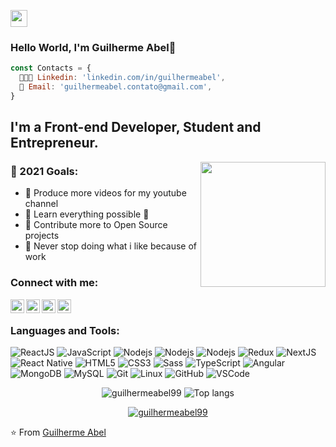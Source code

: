 <p align="left">
  <img src="https://user-images.githubusercontent.com/5679180/79618120-0daffb80-80be-11ea-819e-d2b0fa904d07.gif" width="27px">
</p>

### Hello World, I'm  Guilherme Abel👋
 ```js
const Contacts = { 
   👨🏻‍💻 Linkedin: 'linkedin.com/in/guilhermeabel',
   📒 Email: 'guilhermeabel.contato@gmail.com',
}
```


## I'm a Front-end Developer, Student and Entrepreneur.
<img align='right' src='https://user-images.githubusercontent.com/5713670/87202985-820dcb80-c2b6-11ea-9f56-7ec461c497c3.gif' width='200"'>
 
 
### 🥅 2021 Goals:
- 🔭 Produce more videos for my youtube channel
- 🌱 Learn everything possible 🤣
- 🥅 Contribute more to Open Source projects
- :rocket:  Never stop doing what i like because of work


### Connect with me:

[<img align="left" alt="codeSTACKr | YouTube" width="22px" src="https://cdn.jsdelivr.net/npm/simple-icons@v3/icons/youtube.svg" />][youtube]
[<img align="left" alt="codeSTACKr | Twitter" width="22px" src="https://cdn.jsdelivr.net/npm/simple-icons@v3/icons/twitter.svg" />][twitter]
[<img align="left" alt="codeSTACKr | LinkedIn" width="22px" src="https://cdn.jsdelivr.net/npm/simple-icons@v3/icons/linkedin.svg" />][linkedin]
[<img align="left" alt="codeSTACKr | Instagram" width="22px" src="https://cdn.jsdelivr.net/npm/simple-icons@v3/icons/instagram.svg" />][instagram]

<br />

### Languages and Tools:


![ReactJS](https://img.shields.io/badge/-ReactJS-black?style=flat-square&logo=react)
![JavaScript](https://img.shields.io/badge/-JavaScript-black?style=flat-square&logo=javascript)
![Nodejs](https://img.shields.io/badge/-Nodejs-339933?style=flat-square&logo=Node.js&logoColor=white)
![Nodejs](https://img.shields.io/badge/-Npm-black?style=flat-square&logo=Npm&logoColor=black)
![Nodejs](https://img.shields.io/badge/-Yarn-blue?style=flat-square&logo=Yarn&logoColor=black)
![Redux](https://img.shields.io/badge/-Redux-blue?style=flat-square&logo=Redux&logoColor=black)
![NextJS](https://img.shields.io/badge/-NextJs-black?style=flat-square&logo=next.js)
![React Native](https://img.shields.io/badge/-React%20Native-%23282C34?style=flat-square&logo=react)
![HTML5](https://img.shields.io/badge/-HTML5-E34F26?style=flat-square&logo=html5&logoColor=white)
![CSS3](https://img.shields.io/badge/-CSS3-1572B6?style=flat-square&logo=css3)
![Sass](https://img.shields.io/badge/-Sass-CC6699?style=flat-square&logo=sass&logoColor=white)
![TypeScript](https://img.shields.io/badge/-TypeScript-007ACC?style=flat-square&logo=typescript)
![Angular](https://img.shields.io/badge/-Angular-DD0031?style=flat-square&logo=angular)
![MongoDB](https://img.shields.io/badge/-MongoDB-black?style=flat-square&logo=mongodb)
![MySQL](https://img.shields.io/badge/-MySQL-4479A1?style=flat-square&logo=mysql&logoColor=white)
![Git](https://img.shields.io/badge/-Git-black?style=flat-square&logo=git)
![Linux](https://img.shields.io/badge/-linux-%231572B6?style=flat-square&logo=linux)
![GitHub](https://img.shields.io/badge/-GitHub-181717?style=flat-square&logo=github)
![VSCode](https://img.shields.io/badge/-VSCode-007ACC?style=flat-square&logo=visual-studio-code&logoColor=white)
</div>

<p align="center">
  <img src="https://github-readme-stats.vercel.app/api?username=guilhermeabel99&show_icons=true&title_color=fff&icon_color=00d9ff&text_color=c9d1d9&bg_color=161b22" alt="guilhermeabel99" />
    <img src="https://github-readme-stats.vercel.app/api/top-langs/?username=guilhermeabel99&layout=compact&show_icons=true&title_color=fff&icon_color=fff&text_color=c9d1d9&bg_color=161b22" alt="Top langs" />
</p>


<p align="center">
    <a href="https://github.com/guilhermeabel99" target="_blank"><img alt="guilhermeabel99" src="https://badges.pufler.dev/visits/guilhermeabel99/guilhermeabel99?logo=GitHub&label=Visits&color=success&logoColor=white&style=flat-square"/></a>
</p>



⭐️ From [Guilherme Abel](https://github.com/guilhermeabel99)

[twitter]: https://twitter.com/guilhermeabel99
[youtube]: https://youtube.com/channel/UCsoRvjDgMGfp1cfFmHFNMnA](https://www.youtube.com/channel/UCsoRvjDgMGfp1cfFmHFNMnA)
[instagram]: https://instagram.com/g.abel99
[linkedin]: https://www.linkedin.com/in/guilhermeabel/

